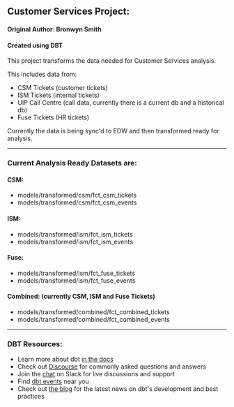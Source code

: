 ## Customer Services Project:
#### Original Author: Bronwyn Smith
#### Created using DBT

This project transforms the data needed for Customer Services analysis.

This includes data from:
- CSM Tickets (customer tickets)
- ISM Tickets (internal tickets) 
- UIP Call Centre (call data, currently there is a current db and a historical db)
- Fuse Tickets (HR tickets)

Currently the data is being sync'd to EDW and then transformed ready for analysis.

***

### Current Analysis Ready Datasets are:

#### CSM:
- models/transformed/csm/fct_csm_tickets 
- models/transformed/csm/fct_csm_events

#### ISM:
- models/transformed/ism/fct_ism_tickets
- models/transformed/ism/fct_ism_events

#### Fuse:
- models/transformed/ism/fct_fuse_tickets
- models/transformed/ism/fct_fuse_events

#### Combined: (currently CSM, ISM and Fuse Tickets)
- models/transformed/combined/fct_combined_tickets
- models/transformed/combined/fct_combined_events


***


### DBT Resources:
- Learn more about dbt [in the docs](https://docs.getdbt.com/docs/introduction)
- Check out [Discourse](https://discourse.getdbt.com/) for commonly asked questions and answers
- Join the [chat](http://slack.getdbt.com/) on Slack for live discussions and support
- Find [dbt events](https://events.getdbt.com) near you
- Check out [the blog](https://blog.getdbt.com/) for the latest news on dbt's development and best practices

